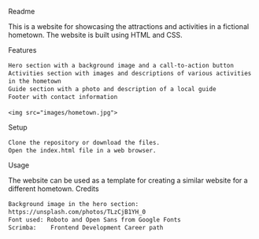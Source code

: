
Readme

This is a website for showcasing the attractions and activities in a fictional hometown. The website is built using HTML and CSS.

Features

    Hero section with a background image and a call-to-action button
    Activities section with images and descriptions of various activities in the hometown
    Guide section with a photo and description of a local guide
    Footer with contact information

    <img src="images/hometown.jpg">


Setup

    Clone the repository or download the files.
    Open the index.html file in a web browser.

Usage

The website can be used as a template for creating a similar website for a different hometown.
Credits

    Background image in the hero section: https://unsplash.com/photos/TLzCjB1YH_0
    Font used: Roboto and Open Sans from Google Fonts
    Scrimba:    Frontend Development Career path

